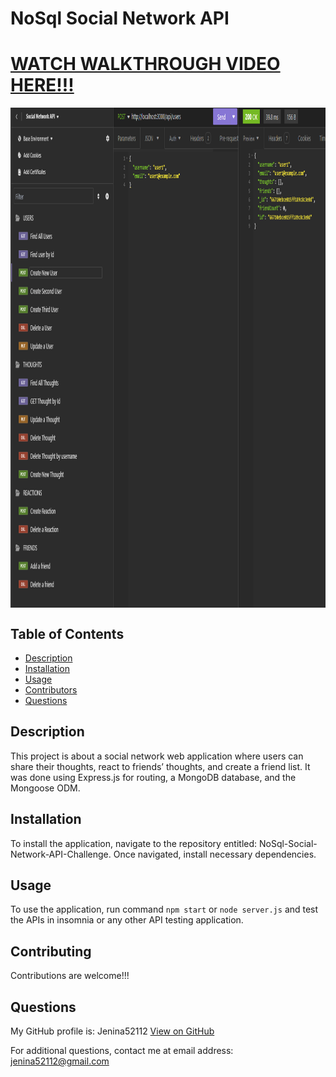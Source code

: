 
# NoSql Social Network API

# [WATCH WALKTHROUGH VIDEO HERE!!!](https://youtu.be/8-RdTYJd0i0)

<img src="./image.png" style="display: block; margin: 0 auto; width: 1200px; height: 800px">

## Table of Contents
- [Description](#description)
- [Installation](#installation)
- [Usage](#usage)
- [Contributors](#contributing)
- [Questions](#questions)


## Description
This project is about a social network web application where users can share their thoughts, react to friends’ thoughts, and create a friend list. It was done using Express.js for routing, a MongoDB database, and the Mongoose ODM.

## Installation
To install the application, navigate to the repository entitled: NoSql-Social-Network-API-Challenge. Once navigated, install necessary dependencies.

## Usage
To use the application, run command `npm start` or `node server.js` and test the APIs in insomnia or any other API testing application.

## Contributing
Contributions are welcome!!!

## Questions
  My GitHub profile is: Jenina52112 [View on GitHub](https://github.com/Jenina52112)

  For additional questions, contact me at email address: jenina52112@gmail.com
